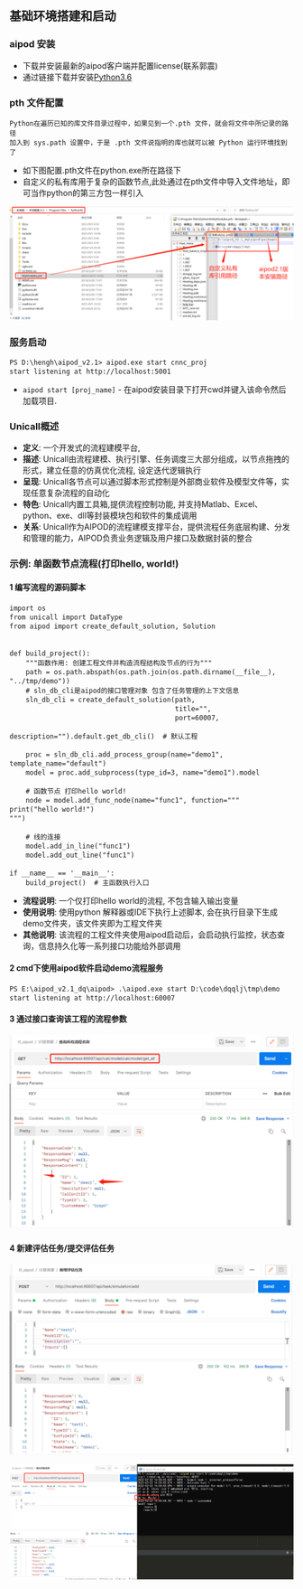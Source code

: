## 基础环境搭建和启动
### aipod 安装
* 下载并安装最新的aipod客户端并配置license(联系郭震)
* 通过链接下载并安装[Python3.6](https://www.python.org/downloads/release/python-365/)

### pth 文件配置
    Python在遍历已知的库文件目录过程中，如果见到一个.pth 文件，就会将文件中所记录的路径
    加入到 sys.path 设置中，于是 .pth 文件说指明的库也就可以被 Python 运行环境找到了

* 如下图配置.pth文件在python.exe所在路径下
* 自定义的私有库用于复杂的函数节点,此处通过在pth文件中导入文件地址，即可当作python的第三方包一样引入

![img.png](img/pth文件配置.png)
  
### 服务启动
    
    PS D:\hengh\aipod_v2.1> aipod.exe start cnnc_proj
    start listening at http://localhost:5001

* `aipod start [proj_name]` - 在aipod安装目录下打开cwd并键入该命令然后加载项目.



### Unicall概述
* **定义**: 一个开发式的流程建模平台, 
* **描述**: Unicall由流程建模、执行引擎、任务调度三大部分组成，以节点拖拽的形式，建立任意的仿真优化流程, 设定迭代逻辑执行
* **呈现**: Unicall各节点可以通过脚本形式控制是外部商业软件及模型文件等，实现任意复杂流程的自动化
* **特色**: Unicall内置工具箱,提供流程控制功能, 并支持Matlab、Excel、python、exe、dll等封装模块包和软件的集成调用
* **关系**: Unicall作为AIPOD的流程建模支撑平台，提供流程任务底层构建、分发和管理的能力，AIPOD负责业务逻辑及用户接口及数据封装的整合

### 示例: 单函数节点流程(打印hello, world!)
#### 1 编写流程的源码脚本
    import os
    from unicall import DataType
    from aipod import create_default_solution, Solution
    

    def build_project():
        """函数作用: 创建工程文件并构造流程结构及节点的行为"""
        path = os.path.abspath(os.path.join(os.path.dirname(__file__), "../tmp/demo"))
        # sln_db_cli是aipod的接口管理对象 包含了任务管理的上下文信息
        sln_db_cli = create_default_solution(path,
                                             title="",
                                             port=60007,
                                             description="").default.get_db_cli()  # 默认工程

        proc = sln_db_cli.add_process_group(name="demo1", template_name="default")
        model = proc.add_subprocess(type_id=3, name="demo1").model
    
        # 函数节点 打印hello world!
        node = model.add_func_node(name="func1", function="""
    print("hello world!")
    """)
    
        # 线的连接
        model.add_in_line("func1")
        model.add_out_line("func1")
    
    if __name__ == '__main__':
        build_project()  # 主函数执行入口

* **流程说明**: 一个仅打印hello world的流程, 不包含输入输出变量
* **使用说明**: 使用python 解释器或IDE下执行上述脚本, 会在执行目录下生成demo文件夹，该文件夹即为工程文件夹
* **其他说明**: 该流程的工程文件夹使用aipod启动后，会启动执行监控，状态查询，信息持久化等一系列接口功能给外部调用
#### 2 cmd下使用aipod软件启动demo流程服务
    PS E:\aipod_v2.1_dq\aipod> .\aipod.exe start D:\code\dqqlj\tmp\demo
    start listening at http://localhost:60007
#### 3 通过接口查询该工程的流程参数
![img.png](img/查询该工程的流程参数.png)

#### 4 新建评估任务/提交评估任务
![img.png](img/新建评估任务.png)

![img.png](img/提交评估任务.png)
